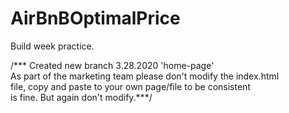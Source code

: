 # AirBnBOptimalPrice
Build week practice.

/*** Created new branch 3.28.2020 'home-page'
As part of the marketing team please don't modify the index.html file, copy and paste to your own page/file to be consistent is fine. But again don't modify.***/

